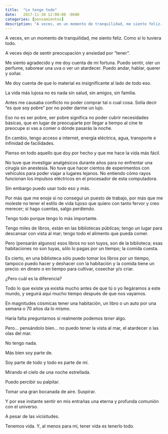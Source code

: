 ```yaml
---
title:  "Lo tengo todo"
date:   2017-11-30 12:00:00 -0600
categories: [pensamientos]
description: "A veces, en un momento de tranquilidad, me siento feliz. Como si lo tuviera todo. Me siento agradecido y me doy cuenta de mi fortuna. Puedo sentir, oler un perfume, saborear una uva o ver un atardecer. Puedo andar, hablar, querer y soñar."
---
```


A veces, en un momento de tranquilidad, me siento feliz. Como si lo tuviera todo.

A veces dejo de sentir preocupación y ansiedad por “tener”.

Me siento agradecido y me doy cuenta de mi fortuna. Puedo sentir, oler un perfume, saborear una uva o ver un atardecer. Puedo andar, hablar, querer y soñar.

Me doy cuenta de que lo material es insignificante al lado de todo eso.

La vida más lujosa no es nada sin salud, sin amigos, sin familia.

Antes me causaba conflicto no poder comprar tal o cual cosa. Solía decir “es que soy pobre” por no poder darme un lujo.

Eso no es ser pobre, ser pobre significa no poder cubrir necesidades básicas, que en lugar de preocuparte por llegar a tiempo al cine te preocupe si vas a comer o dónde pasarás la noche.

En cambio, tengo acceso a internet, energía eléctrica, agua, transporte e infinidad de facilidades.

Pienso en todo aquello que doy por hecho y que me hace la vida más fácil.

No tuve que investigar analgésicos durante años para no enfrentar una cirugía sin anestesia. No tuve que hacer cientos de experimentos con vehículos para poder viajar a lugares lejanos. No entiendo cómo rayos funcionan los impulsos eléctricos en el procesador de esta computadora.

Sin embargo puedo usar todo eso y más.

Por más que me enoje si no conseguí un puesto de trabajo, por más que me moleste no tener el estilo de vida lujoso que quiero con tanto fervor y creo merecer; si hago cuentas, salgo perdiendo.

Tengo todo porque tengo lo más importante.

Tengo miles de libros, están en las bibliotecas públicas; tengo un lugar para descansar con vista al mar; tengo todo el alimento que pueda comer.

Pero (pensarán algunos) esos libros no son tuyos, son de la biblioteca; esas habitaciones no son tuyas, sólo lo pagas por un tiempo; la comida cuesta.

Es cierto, en una biblioteca sólo puedo tomar los libros por un tiempo, tampoco puedo hacer y deshacer con la habitación y la comida tiene un precio: en dinero o en tiempo para cultivar, cosechar y/o criar.

¿Pero cuál es la diferencia?

Todo lo que existe ya existía mucho antes de que tú o yo llegáramos a este mundo, y seguirá aquí mucho tiempo después de que nos vayamos.

En magnitudes cósmicas tener una habitación, un libro o un auto por una semana o 70 años da lo mismo.

Haría falta preguntarnos si realmente podemos <em>tener</em> algo.

Pero... pensándolo bien... no puedo tener la vista al mar, el atardecer o las olas del mar.

No tengo nada.

Más bien soy parte de.

Soy parte de todo y todo es parte de mí.

Mirando el cielo de una noche estrellada.

Puedo percibir su palpitar.

Tomar una gran bocanada de aire. Suspirar.

Y por ese instante sentir en mis entrañas una eterna y profunda comunión con el universo.

A pesar de las vicisitudes.

Tenemos vida. Y, al menos para mí, tener vida es tenerlo todo.